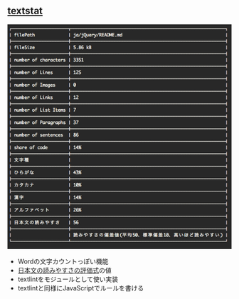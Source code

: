 ## [textstat](https://github.com/azu/textstat "textstat")

![textstat, right](../img/textstat.jpg)

-   Wordの文字カウントっぽい機能
-   [日本文の読みやすさの評価式](https://ipsj.ixsq.nii.ac.jp/ej/?action=pages_view_main&active_action=repository_view_main_item_detail&item_id=37773&item_no=1&page_id=13&block_id=8 "日本文の読みやすさの評価式")の値
-   textlintをモジュールとして使い実装
-   textlintと同様にJavaScriptでルールを書ける
